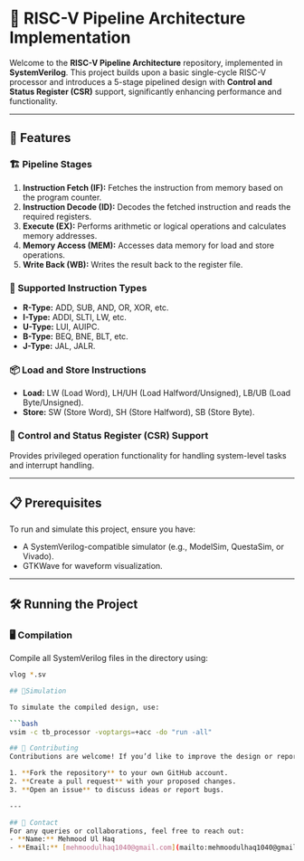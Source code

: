 # 🚀 RISC-V Pipeline Architecture Implementation  

Welcome to the **RISC-V Pipeline Architecture** repository, implemented in **SystemVerilog**. This project builds upon a basic single-cycle RISC-V processor and introduces a 5-stage pipelined design with **Control and Status Register (CSR)** support, significantly enhancing performance and functionality.  

---

## 🌟 Features  

### 🏗️ Pipeline Stages  
1. **Instruction Fetch (IF):** Fetches the instruction from memory based on the program counter.  
2. **Instruction Decode (ID):** Decodes the fetched instruction and reads the required registers.  
3. **Execute (EX):** Performs arithmetic or logical operations and calculates memory addresses.  
4. **Memory Access (MEM):** Accesses data memory for load and store operations.  
5. **Write Back (WB):** Writes the result back to the register file.  

### 📜 Supported Instruction Types  
- **R-Type:** ADD, SUB, AND, OR, XOR, etc.  
- **I-Type:** ADDI, SLTI, LW, etc.  
- **U-Type:** LUI, AUIPC.  
- **B-Type:** BEQ, BNE, BLT, etc.  
- **J-Type:** JAL, JALR.  

### 📦 Load and Store Instructions  
- **Load:** LW (Load Word), LH/UH (Load Halfword/Unsigned), LB/UB (Load Byte/Unsigned).  
- **Store:** SW (Store Word), SH (Store Halfword), SB (Store Byte).  

### 🔄 Control and Status Register (CSR) Support  
Provides privileged operation functionality for handling system-level tasks and interrupt handling.  

---

## 📋 Prerequisites  
To run and simulate this project, ensure you have:  
- A SystemVerilog-compatible simulator (e.g., ModelSim, QuestaSim, or Vivado).  
- GTKWave for waveform visualization.  

---

## 🛠️ Running the Project  

### 🖥️ Compilation  
Compile all SystemVerilog files in the directory using:  

```bash
vlog *.sv

## 🚀Simulation  

To simulate the compiled design, use:

```bash
vsim -c tb_processor -voptargs=+acc -do "run -all"

## 🤝 Contributing  
Contributions are welcome! If you’d like to improve the design or report issues, follow these steps:  

1. **Fork the repository** to your own GitHub account.  
2. **Create a pull request** with your proposed changes.  
3. **Open an issue** to discuss ideas or report bugs.  

---

## 📧 Contact  
For any queries or collaborations, feel free to reach out:  
- **Name:** Mehmood Ul Haq  
- **Email:** [mehmoodulhaq1040@gmail.com](mailto:mehmoodulhaq1040@gmail.com)  

